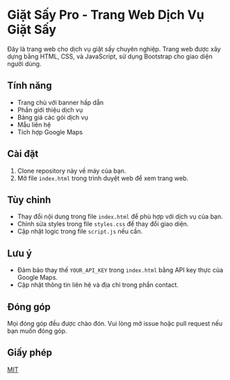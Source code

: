 # Giặt Sấy Pro - Trang Web Dịch Vụ Giặt Sấy

Đây là trang web cho dịch vụ giặt sấy chuyên nghiệp. Trang web được xây dựng bằng HTML, CSS, và JavaScript, sử dụng Bootstrap cho giao diện người dùng.

## Tính năng

- Trang chủ với banner hấp dẫn
- Phần giới thiệu dịch vụ
- Bảng giá các gói dịch vụ
- Mẫu liên hệ
- Tích hợp Google Maps

## Cài đặt

1. Clone repository này về máy của bạn.
2. Mở file `index.html` trong trình duyệt web để xem trang web.

## Tùy chỉnh

- Thay đổi nội dung trong file `index.html` để phù hợp với dịch vụ của bạn.
- Chỉnh sửa styles trong file `styles.css` để thay đổi giao diện.
- Cập nhật logic trong file `script.js` nếu cần.

## Lưu ý

- Đảm bảo thay thế `YOUR_API_KEY` trong `index.html` bằng API key thực của Google Maps.
- Cập nhật thông tin liên hệ và địa chỉ trong phần contact.

## Đóng góp

Mọi đóng góp đều được chào đón. Vui lòng mở issue hoặc pull request nếu bạn muốn đóng góp.

## Giấy phép

[MIT](https://choosealicense.com/licenses/mit/)
